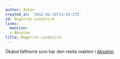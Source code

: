 ```yaml
---
author: Anton
created_at: '2012-02-19T13:54:27Z'
id: Rogerran Londstirm
links:
  mention:
  - Absalon
title: Rogerran Londstirm
---
```


Ökänd fältherre som har den reella makten i [Absalon].

  [Absalon]: Absalon
